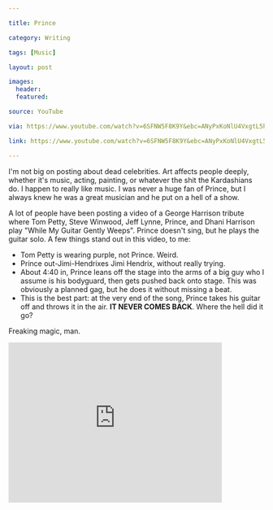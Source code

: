 ```yaml
---

title: Prince

category: Writing

tags: [Music]

layout: post

images:
  header:
  featured:

source: YouTube

via: https://www.youtube.com/watch?v=6SFNW5F8K9Y&ebc=ANyPxKoNlU4VxgtL5h6oiLCkhRupf5n-3xFh-q_mQ0NQ2JoAleiWY0Cc_FwwiOtuQNTZnZVT9LypOuluoCQRw8wzQzq0nf0hmA

link: https://www.youtube.com/watch?v=6SFNW5F8K9Y&ebc=ANyPxKoNlU4VxgtL5h6oiLCkhRupf5n-3xFh-q_mQ0NQ2JoAleiWY0Cc_FwwiOtuQNTZnZVT9LypOuluoCQRw8wzQzq0nf0hmA

---
```


I'm not big on posting about dead celebrities. Art affects people deeply, whether it's music, acting, painting, or whatever the shit the Kardashians do.  I happen to really like music. I was never a huge fan of Prince, but I always knew he was a great musician and he put on a hell of a show.
 
A lot of people have been posting a video of a George Harrison tribute where Tom Petty, Steve Winwood, Jeff Lynne, Prince, and Dhani Harrison play "While My Guitar Gently Weeps". Prince doesn't sing, but he plays the guitar solo.  A few things stand out in this video, to me:

 - Tom Petty is wearing purple, not Prince.  Weird.
 - Prince out-Jimi-Hendrixes Jimi Hendrix, without really trying.
 - About 4:40 in, Prince leans off the stage into the arms of a big guy who I assume is his bodyguard, then gets pushed back onto stage. This was obviously a planned gag, but he does it without missing a beat.
 - This is the best part: at the very end of the song, Prince takes his guitar off and throws it in the air.  **IT NEVER COMES BACK**.  Where the hell did it go?

Freaking magic, man.

<iframe width="420" height="315" src="https://www.youtube.com/embed/6SFNW5F8K9Y?rel=0&amp;showinfo=0" frameborder="0" allowfullscreen></iframe>
